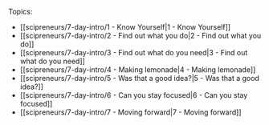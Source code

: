 
Topics:
- [[scipreneurs/7-day-intro/1 - Know Yourself|1 - Know Yourself]]
- [[scipreneurs/7-day-intro/2 - Find out what you do|2 - Find out what you do]]
- [[scipreneurs/7-day-intro/3 - Find out what do you need|3 - Find out what do you need]]
- [[scipreneurs/7-day-intro/4 - Making lemonade|4 - Making lemonade]]
- [[scipreneurs/7-day-intro/5 - Was that a good idea?|5 - Was that a good idea?]]
- [[scipreneurs/7-day-intro/6 - Can you stay focused|6 - Can you stay focused]]
- [[scipreneurs/7-day-intro/7 - Moving forward|7 - Moving forward]]
